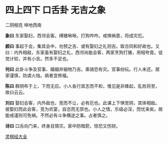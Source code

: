 # 四上四下 口舌卦 无吉之象

二阴相克 坤地西南

**象曰** 东家娶妇，西邻会客。缚猪啾啾，打狗咋咋。戒惧祸患，将成灾厄。

**颜曰** 事起于会，集其会中，勿预之吉、或有娶妇之礼则吉。取合同和好故也。又曰：内外相敌，东家虽有娶妇之礼，西邻尚能会客，两家烹狗打猪，用相夸竟，徒党计较，并有小吉。然多不足也。

**何曰** 此卦斗争及官事、婚姻并输物乃吉。乘骑恐有灾。官事纷纭。行人未还。居家谨慎，防虞火烛。病者宜修福。

**陈曰** 群阴布于上，下而无应。小人各行其志而不和，惟见是非蜂起，乱败将至，故曰云云。

**刘曰** 娶妇会客，内外敌也，竞而不让，必有厄也。此课上下惧至阴，其体相敌。彼娶妇而此会客，竞为欢宴，自恣而无禁也。小人之情，乐级必淫，而忧来矣。故能戒谨则可免祸。不然必有斗争横逆之事。占者慎之。

**诗曰** 口舌向门来，终身且慎灾。家中防暗箭，惊恐又伤财。

[灵棋经大全](README.md)
